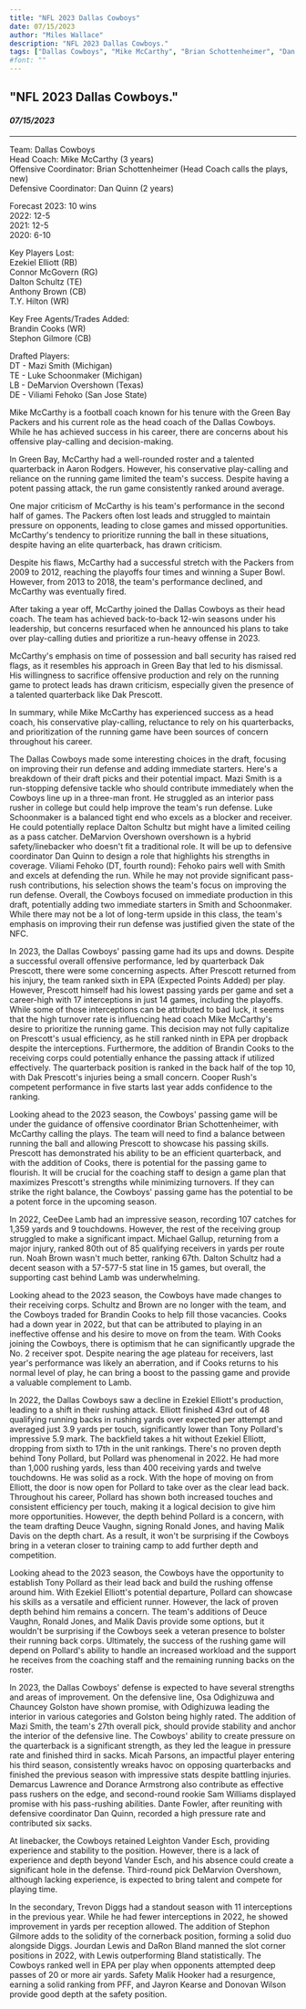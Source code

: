 ```yaml
---
title: "NFL 2023 Dallas Cowboys"
date: 07/15/2023
author: "Miles Wallace"
description: "NFL 2023 Dallas Cowboys."
tags: ["Dallas Cowboys", "Mike McCarthy", "Brian Schottenheimer", "Dan Quinn", "Ezekiel Elliott", "Dalton Schultz", "Brandin Cooks", "Stephon Gilmore", "Tony Pollard", "Mazi Smith", "Luke Schoonmaker", "DeMarvion Overshown", "Viliami Fehoko", "Dak Prescott", "CeeDee Lamb", "Michael Gallup", "Micah Parsons",  ]
#font: ""
---
```

## "NFL 2023 Dallas Cowboys."
#### _07/15/2023_ 
____
Team: Dallas Cowboys  
Head Coach: Mike McCarthy (3 years)  
Offensive Coordinator: Brian Schottenheimer (Head Coach calls the plays, new)  
Defensive Coordinator: Dan Quinn (2 years)  
  
Forecast 2023: 10 wins  
2022: 12-5  
2021: 12-5  
2020: 6-10  
  
Key Players Lost:  
Ezekiel Elliott (RB)  
Connor McGovern (RG)  
Dalton Schultz (TE)  
Anthony Brown (CB)  
T.Y. Hilton (WR)  
  
Key Free Agents/Trades Added:  
Brandin Cooks (WR)  
Stephon Gilmore (CB)  
  
Drafted Players:  
DT - Mazi Smith (Michigan)  
TE - Luke Schoonmaker (Michigan)  
LB - DeMarvion Overshown (Texas)  
DE - Viliami Fehoko (San Jose State)  
  
Mike McCarthy is a football coach known for his tenure with the Green Bay Packers and his current role as the head coach of the Dallas Cowboys. While he has achieved success in his career, there are concerns about his offensive play-calling and decision-making.

In Green Bay, McCarthy had a well-rounded roster and a talented quarterback in Aaron Rodgers. However, his conservative play-calling and reliance on the running game limited the team's success. Despite having a potent passing attack, the run game consistently ranked around average.

One major criticism of McCarthy is his team's performance in the second half of games. The Packers often lost leads and struggled to maintain pressure on opponents, leading to close games and missed opportunities. McCarthy's tendency to prioritize running the ball in these situations, despite having an elite quarterback, has drawn criticism.

Despite his flaws, McCarthy had a successful stretch with the Packers from 2009 to 2012, reaching the playoffs four times and winning a Super Bowl. However, from 2013 to 2018, the team's performance declined, and McCarthy was eventually fired.

After taking a year off, McCarthy joined the Dallas Cowboys as their head coach. The team has achieved back-to-back 12-win seasons under his leadership, but concerns resurfaced when he announced his plans to take over play-calling duties and prioritize a run-heavy offense in 2023.

McCarthy's emphasis on time of possession and ball security has raised red flags, as it resembles his approach in Green Bay that led to his dismissal. His willingness to sacrifice offensive production and rely on the running game to protect leads has drawn criticism, especially given the presence of a talented quarterback like Dak Prescott.

In summary, while Mike McCarthy has experienced success as a head coach, his conservative play-calling, reluctance to rely on his quarterbacks, and prioritization of the running game have been sources of concern throughout his career.

The Dallas Cowboys made some interesting choices in the draft, focusing on improving their run defense and adding immediate starters. Here's a breakdown of their draft picks and their potential impact. Mazi Smith is a run-stopping defensive tackle who should contribute immediately when the Cowboys line up in a three-man front. He struggled as an interior pass rusher in college but could help improve the team's run defense. Luke Schoonmaker is a balanced tight end who excels as a blocker and receiver. He could potentially replace Dalton Schultz but might have a limited ceiling as a pass catcher. DeMarvion Overshown overshown is a hybrid safety/linebacker who doesn't fit a traditional role. It will be up to defensive coordinator Dan Quinn to design a role that highlights his strengths in coverage. Viliami Fehoko (DT, fourth round): Fehoko pairs well with Smith and excels at defending the run. While he may not provide significant pass-rush contributions, his selection shows the team's focus on improving the run defense. Overall, the Cowboys focused on immediate production in this draft, potentially adding two immediate starters in Smith and Schoonmaker. While there may not be a lot of long-term upside in this class, the team's emphasis on improving their run defense was justified given the state of the NFC.

In 2023, the Dallas Cowboys' passing game had its ups and downs. Despite a successful overall offensive performance, led by quarterback Dak Prescott, there were some concerning aspects. After Prescott returned from his injury, the team ranked sixth in EPA (Expected Points Added) per play. However, Prescott himself had his lowest passing yards per game and set a career-high with 17 interceptions in just 14 games, including the playoffs. While some of those interceptions can be attributed to bad luck, it seems that the high turnover rate is influencing head coach Mike McCarthy's desire to prioritize the running game. This decision may not fully capitalize on Prescott's usual efficiency, as he still ranked ninth in EPA per dropback despite the interceptions. Furthermore, the addition of Brandin Cooks to the receiving corps could potentially enhance the passing attack if utilized effectively. The quarterback position is ranked in the back half of the top 10, with Dak Prescott's injuries being a small concern. Cooper Rush's competent performance in five starts last year adds confidence to the ranking.

Looking ahead to the 2023 season, the Cowboys' passing game will be under the guidance of offensive coordinator Brian Schottenheimer, with McCarthy calling the plays. The team will need to find a balance between running the ball and allowing Prescott to showcase his passing skills. Prescott has demonstrated his ability to be an efficient quarterback, and with the addition of Cooks, there is potential for the passing game to flourish. It will be crucial for the coaching staff to design a game plan that maximizes Prescott's strengths while minimizing turnovers. If they can strike the right balance, the Cowboys' passing game has the potential to be a potent force in the upcoming season.

In 2022, CeeDee Lamb had an impressive season, recording 107 catches for 1,359 yards and 9 touchdowns. However, the rest of the receiving group struggled to make a significant impact. Michael Gallup, returning from a major injury, ranked 80th out of 85 qualifying receivers in yards per route run. Noah Brown wasn't much better, ranking 67th. Dalton Schultz had a decent season with a 57-577-5 stat line in 15 games, but overall, the supporting cast behind Lamb was underwhelming.

Looking ahead to the 2023 season, the Cowboys have made changes to their receiving corps. Schultz and Brown are no longer with the team, and the Cowboys traded for Brandin Cooks to help fill those vacancies. Cooks had a down year in 2022, but that can be attributed to playing in an ineffective offense and his desire to move on from the team. With Cooks joining the Cowboys, there is optimism that he can significantly upgrade the No. 2 receiver spot. Despite nearing the age plateau for receivers, last year's performance was likely an aberration, and if Cooks returns to his normal level of play, he can bring a boost to the passing game and provide a valuable complement to Lamb.

In 2022, the Dallas Cowboys saw a decline in Ezekiel Elliott's production, leading to a shift in their rushing attack. Elliott finished 43rd out of 48 qualifying running backs in rushing yards over expected per attempt and averaged just 3.9 yards per touch, significantly lower than Tony Pollard's impressive 5.9 mark. The backfield takes a hit without Ezekiel Elliott, dropping from sixth to 17th in the unit rankings. There's no proven depth behind Tony Pollard, but Pollard was phenomenal in 2022. He had more than 1,000 rushing yards, less than 400 receiving yards and twelve touchdowns. He was solid as a rock. With the hope of moving on from Elliott, the door is now open for Pollard to take over as the clear lead back. Throughout his career, Pollard has shown both increased touches and consistent efficiency per touch, making it a logical decision to give him more opportunities. However, the depth behind Pollard is a concern, with the team drafting Deuce Vaughn, signing Ronald Jones, and having Malik Davis on the depth chart. As a result, it won't be surprising if the Cowboys bring in a veteran closer to training camp to add further depth and competition.

Looking ahead to the 2023 season, the Cowboys have the opportunity to establish Tony Pollard as their lead back and build the rushing offense around him. With Ezekiel Elliott's potential departure, Pollard can showcase his skills as a versatile and efficient runner. However, the lack of proven depth behind him remains a concern. The team's additions of Deuce Vaughn, Ronald Jones, and Malik Davis provide some options, but it wouldn't be surprising if the Cowboys seek a veteran presence to bolster their running back corps. Ultimately, the success of the rushing game will depend on Pollard's ability to handle an increased workload and the support he receives from the coaching staff and the remaining running backs on the roster.

In 2023, the Dallas Cowboys' defense is expected to have several strengths and areas of improvement. On the defensive line, Osa Odighizuwa and Chauncey Golston have shown promise, with Odighizuwa leading the interior in various categories and Golston being highly rated. The addition of Mazi Smith, the team's 27th overall pick, should provide stability and anchor the interior of the defensive line. The Cowboys' ability to create pressure on the quarterback is a significant strength, as they led the league in pressure rate and finished third in sacks. Micah Parsons, an impactful player entering his third season, consistently wreaks havoc on opposing quarterbacks and finished the previous season with impressive stats despite battling injuries. Demarcus Lawrence and Dorance Armstrong also contribute as effective pass rushers on the edge, and second-round rookie Sam Williams displayed promise with his pass-rushing abilities. Dante Fowler, after reuniting with defensive coordinator Dan Quinn, recorded a high pressure rate and contributed six sacks.

At linebacker, the Cowboys retained Leighton Vander Esch, providing experience and stability to the position. However, there is a lack of experience and depth beyond Vander Esch, and his absence could create a significant hole in the defense. Third-round pick DeMarvion Overshown, although lacking experience, is expected to bring talent and compete for playing time.

In the secondary, Trevon Diggs had a standout season with 11 interceptions in the previous year. While he had fewer interceptions in 2022, he showed improvement in yards per reception allowed. The addition of Stephon Gilmore adds to the solidity of the cornerback position, forming a solid duo alongside Diggs. Jourdan Lewis and DaRon Bland manned the slot corner positions in 2022, with Lewis outperforming Bland statistically. The Cowboys ranked well in EPA per play when opponents attempted deep passes of 20 or more air yards. Safety Malik Hooker had a resurgence, earning a solid ranking from PFF, and Jayron Kearse and Donovan Wilson provide good depth at the safety position.